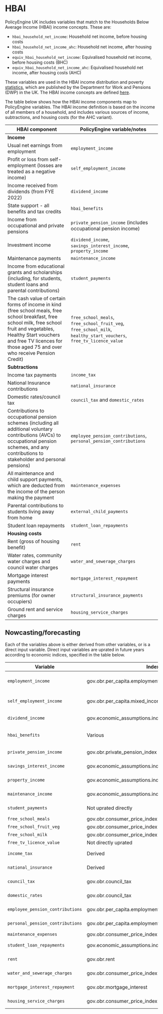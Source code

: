 # HBAI

PolicyEngine UK includes variables that match to the Households Below Average Income (HBAI) income concepts. These are:

- `hbai_household_net_income`: Household net income, before housing costs
- `hbai_household_net_income_ahc`: Household net income, after housing costs
- `equiv_hbai_household_net_income`: Equivalised household net income, before housing costs (BHC)
- `equiv_hbai_household_net_income_ahc`: Equivalised household net income, after housing costs (AHC)

These variables are used in the HBAI income distribution and poverty [statistics](https://www.gov.uk/government/statistics/households-below-average-income-for-financial-years-ending-1995-to-2024/households-below-average-income-an-analysis-of-the-uk-income-distribution-fye-1995-to-fye-2024), which are published by the Department for Work and Pensions (DWP) in the UK. The HBAI income concepts are defined [here](https://www.gov.uk/government/statistics/households-below-average-income-for-financial-years-ending-1995-to-2023/households-below-average-income-series-quality-and-methodology-information-report-fye-2023#income-definition).

The table below shows how the HBAI income components map to PolicyEngine variables. The HBAI income definition is based on the income of all members of a household, and includes various sources of income, subtractions, and housing costs (for the AHC variant).

| HBAI component | PolicyEngine variable/notes |
|------|-------------|
| **Income** |  |
| Usual net earnings from employment |`employment_income` |
| Profit or loss from self-employment (losses are treated as a negative income) | `self_employment_income`|
| Income received from dividends (from FYE 2022) |`dividend_income`|
| State support - all benefits and tax credits |`hbai_benefits`|
| Income from occupational and private pensions |`private_pension_income` (includes occupational pension income)|
| Investment income |`dividend_income`, `savings_interest_income`, `property_income`|
| Maintenance payments |`maintenance_income`|
| Income from educational grants and scholarships (including, for students, student loans and parental contributions) |`student_payments`|
| The cash value of certain forms of income in kind (free school meals, free school breakfast, free school milk, free school fruit and vegetables, Healthy Start vouchers and free TV licences for those aged 75 and over who receive Pension Credit) |`free_school_meals`, `free_school_fruit_veg`, `free_school_milk`, `healthy_start_vouchers`, `free_tv_licence_value`|
| **Subtractions** | |
| Income tax payments |`income_tax`|
| National Insurance contributions |`national_insurance`|
| Domestic rates/council tax |`council_tax` and `domestic_rates`|
| Contributions to occupational pension schemes (including all additional voluntary contributions (AVCs) to occupational pension schemes, and any contributions to stakeholder and personal pensions) |`employee_pension_contributions`, `personal_pension_contributions`|
| All maintenance and child support payments, which are deducted from the income of the person making the payment |`maintenance_expenses`|
| Parental contributions to students living away from home | `external_child_payments`|
| Student loan repayments | `student_loan_repayments`|
| **Housing costs** | |
| Rent (gross of housing benefit) | `rent`|
| Water rates, community water charges and council water charges | `water_and_sewerage_charges`|
| Mortgage interest payments | `mortgage_interest_repayment`|
| Structural insurance premiums (for owner occupiers) | `structural_insurance_payments` |
| Ground rent and service charges |`housing_service_charges`|

## Nowcasting/forecasting


Each of the variables above is either derived from other variables, or is a direct input variable. Direct input variables are uprated in future years according to economic indices, specified in the table below.

| Variable | Index | Notes |
|----------|-------|-------|
| `employment_income` | gov.obr.per_capita.employment_income | Uprated based on OBR per capita employment income projections |
| `self_employment_income` | gov.obr.per_capita.mixed_income | Uprated based on OBR per capita mixed income projections |
| `dividend_income` | gov.economic_assumptions.indices.obr.per_capita.gdp | Uprated based on OBR per capita GDP projections |
| `hbai_benefits` | Various | Different benefits use different uprating indices, mostly gov.obr.consumer_price_index |
| `private_pension_income` | gov.obr.private_pension_index | Uprated based on OBR private pension index |
| `savings_interest_income` | gov.economic_assumptions.indices.obr.per_capita.gdp | Uprated based on OBR per capita GDP projections |
| `property_income` | gov.economic_assumptions.indices.obr.per_capita.gdp | Uprated based on OBR per capita GDP projections |
| `maintenance_income` | gov.economic_assumptions.indices.obr.per_capita.gdp | Uprated based on OBR per capita GDP projections |
| `student_payments` | Not uprated directly | Currently no specific uprating for student payments |
| `free_school_meals` |gov.obr.consumer_price_index | Uprated based on CPI inflation |
| `free_school_fruit_veg` | gov.obr.consumer_price_index | Uprated based on CPI inflation |
| `free_school_milk` | gov.obr.consumer_price_index | Uprated based on CPI inflation |
| `free_tv_licence_value` | Not directly uprated | Depends on policy parameters |
| `income_tax` | Derived | Calculated based on income and tax policy |
| `national_insurance` | Derived | Calculated based on income and NI policy |
| `council_tax` | gov.obr.council_tax | Uprated based on OBR council tax revenue projections |
| `domestic_rates` | gov.obr.council_tax | Uprated with council tax as proxy |
| `employee_pension_contributions` | gov.obr.per_capita.employment_income | Uprated based on per capita employment income growth |
| `personal_pension_contributions` | gov.obr.per_capita.employment_income | Uprated based on per capita employment income growth |
| `maintenance_expenses` | gov.obr.consumer_price_index | Uprated based on CPI inflation |
| `student_loan_repayments` | gov.economic_assumptions.indices.obr.average_earnings | Uprated based on OBR average earnings projections |
| `rent` | gov.obr.rent | Uprated based on OBR rent projections |
| `water_and_sewerage_charges` | gov.obr.consumer_price_index | Uprated based on CPI as proxy |
| `mortgage_interest_repayment` | gov.obr.mortgage_interest | Uprated based on OBR mortgage interest projections |
| `housing_service_charges` | gov.obr.consumer_price_index | Uprated based on CPI as proxy |